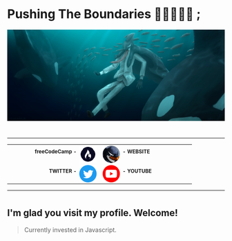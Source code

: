 # Pushing The Boundaries 🍎🎹🎨🦈📑 ;

<img src="Asset/Sakamata_Swim_Fin.png" alt="Banner" img align="center">
<h1></h1>
<hr>

<table table align="center"  border="0px" >
<tr>
    <td text align="right" width=200px>
        <a href = "https://www.freecodecamp.org/Delicious_Apple" style="text-decoration: none;">
            <div>
                <img src="Asset/freeCodeCamp.png" alt="Github" width=40px img align="right">
                <b><sub>freeCodeCamp - &nbsp;</sub></b>
            </div>
        </a>
    </td>
    <td text align="left" width=200px>
        <a href = "https://react-portfolio-appeleus.vercel.app/home" style="text-decoration: none;">
            <div>
                <img src="Asset/Quaso_Orca.png" alt="Portfolio" width=40px img align="left">
                <b><sub>&nbsp; - WEBSITE</sub></b>
            </div>
        </a>
    </td>
</tr>

<tr>
    <td text align="right" width=200px >
        <a href = "https://twitter.com/TanoshiiRinko" style="text-decoration: none;">
            <div>
                <img src="Asset/Twitter.png" alt="Twitter" width=40px img align="right">
                <b><sub>TWITTER - &nbsp;</sub></b>
            </div>
        </a>
    </td>
    <td text align="left" width=200px>
        <a href = "https://www.youtube.com/@TanoshiiRinko/featured" style="text-decoration: none;">
            <div>
                <img src="Asset/yt.png" alt="Youtube" width=40px img align="left">
                <b><sub>&nbsp; - YOUTUBE</sub></b>
            </div>
        </a>
    </td>
</tr>
</table>

<hr>
<h1></h1>

## I'm glad you visit my profile. Welcome!
> Currently invested in Javascript.



